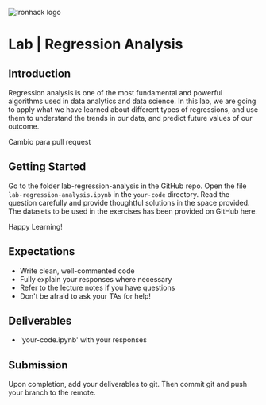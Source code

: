 
![Ironhack logo](https://i.imgur.com/1QgrNNw.png)

# Lab | Regression Analysis


## Introduction

Regression analysis is one of the most fundamental and powerful algorithms used in data analytics and data science. In this lab, we are going to apply what we have learned about different types of regressions, and use them to understand the trends in our data, and predict future values of our outcome.

Cambio para pull request
## Getting Started

Go to the folder lab-regression-analysis in the GitHub repo. Open the file `lab-regression-analysis.ipynb` in the `your-code` directory. Read the question carefully and provide thoughtful solutions in the space provided. The datasets to be used in the exercises has been provided on GitHub here.

Happy Learning!


## Expectations

- Write clean, well-commented code
- Fully explain your responses where necessary
- Refer to the lecture notes if you have questions
- Don't be afraid to ask your TAs for help!


## Deliverables

- 'your-code.ipynb' with your responses


## Submission

Upon completion, add your deliverables to git. Then commit git and push your branch to the remote.
